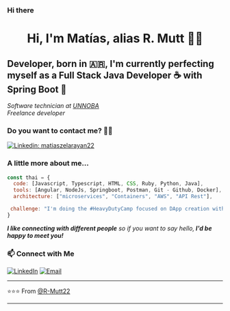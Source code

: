 ### Hi there 
<div align="center">
<h1>Hi, I'm Matías, alias R. Mutt 👋🏻</h1>
</div>
<h2>Developer, born in 🇦🇷, I'm currently perfecting myself as a Full Stack Java Developer ☕ with Spring Boot 🍃</h2>

<p><em>Software technician at <a href="https://unnoba.edu.ar/">UNNOBA</a></br>Freelance developer </em></p>

<h3>Do you want to contact me? 🤝🏻</h3>

[![Linkedin: matiaszelarayan22](https://img.shields.io/badge/-matiaszelarayan-blue?style=flat-square&logo=Linkedin&logoColor=white&link=https://www.linkedin.com/in/matiaszelarayan22/)](https://www.linkedin.com/in/matiaszelarayan22/)


### A little more about me...  

```javascript
const thai = {
  code: [Javascript, Typescript, HTML, CSS, Ruby, Python, Java],
  tools: [Angular, NodeJs, Springboot, Postman, Git - Github, Docker],
  architecture: ["microservices", "Containers", "AWS", "API Rest"],

 challenge: "I'm doing the #HeavyDutyCamp focused on DApp creation with the Solana network, react and typing"
}
```
<em><b>I like connecting with different people</b> so if you want to say hello,<b> I'd be happy to meet you!</b></em></br>

<h3> 📫 Connect with Me </h3>

<p>
<a href="https://www.linkedin.com/in/matiaszelarayan22/" target="_blank"><img alt="LinkedIn" src="https://img.shields.io/badge/LinkedIn-@matiaszelarayan22-blue?style=flat&logo=linkedin"></a>
<a href="mailto:matiaszelarayandev@gmail.com"><img alt="Email" src="https://img.shields.io/badge/Email-matiaszelarayandev@gmail.com-blue?style=flat&logo=gmail"></a>
</p>

---

⭐️⭐️⭐️ From [@R-Mutt22](https://github.com/R-Mutt22)

---


<!--
**R-Mutt22/R-Mutt22** is a ✨ _special_ ✨ repository because its `README.md` (this file) appears on your GitHub profile.

Here are some ideas to get you started:

- 🔭 I’m currently working on ...
- 🌱 I’m currently learning ...
- 👯 I’m looking to collaborate on ...
- 🤔 I’m looking for help with ...
- 💬 Ask me about ...
- 📫 How to reach me: ...
- 😄 Pronouns: ...
- ⚡ Fun fact: ...
-->
